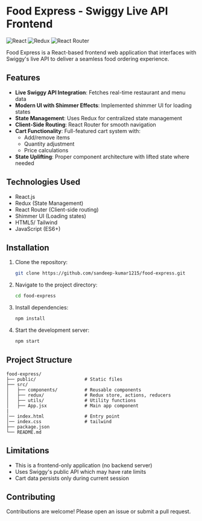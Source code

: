 # Food Express - Swiggy Live API Frontend

![React](https://img.shields.io/badge/React-20232A?style=for-the-badge&logo=react&logoColor=61DAFB)
![Redux](https://img.shields.io/badge/Redux-593D88?style=for-the-badge&logo=redux&logoColor=white)
![React Router](https://img.shields.io/badge/React_Router-CA4245?style=for-the-badge&logo=react-router&logoColor=white)

Food Express is a React-based frontend web application that interfaces with Swiggy's live API to deliver a seamless food ordering experience.

## Features

- **Live Swiggy API Integration**: Fetches real-time restaurant and menu data
- **Modern UI with Shimmer Effects**: Implemented shimmer UI for loading states
- **State Management**: Uses Redux for centralized state management
- **Client-Side Routing**: React Router for smooth navigation
- **Cart Functionality**: Full-featured cart system with:
  - Add/remove items
  - Quantity adjustment
  - Price calculations
- **State Uplifting**: Proper component architecture with lifted state where needed

## Technologies Used

- React.js
- Redux (State Management)
- React Router (Client-side routing)
- Shimmer UI (Loading states)
- HTML5/ Tailwind
- JavaScript (ES6+)

## Installation

1. Clone the repository:
   ```bash
   git clone https://github.com/sandeep-kumar1215/food-express.git
   ```
2. Navigate to the project directory:
   ```bash
   cd food-express
   ```
3. Install dependencies:
   ```bash
   npm install
   ```
4. Start the development server:
   ```bash
   npm start
   ```

## Project Structure

```
food-express/
├── public/                  # Static files
├── src/
│   ├── components/          # Reusable components
│   ├── redux/               # Redux store, actions, reducers
│   ├── utils/               # Utility functions
│   ├── App.jsx              # Main app component  
|
│── index.html               # Entry point
│── index.css                # tailwind
├── package.json
└── README.md
```



## Limitations

- This is a frontend-only application (no backend server)
- Uses Swiggy's public API which may have rate limits
- Cart data persists only during current session

## Contributing

Contributions are welcome! Please open an issue or submit a pull request.

